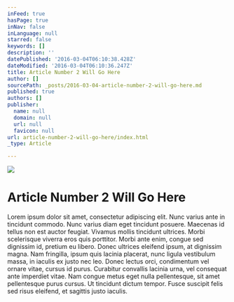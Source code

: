 ```yaml
---
inFeed: true
hasPage: true
inNav: false
inLanguage: null
starred: false
keywords: []
description: ''
datePublished: '2016-03-04T06:10:38.428Z'
dateModified: '2016-03-04T06:10:36.247Z'
title: Article Number 2 Will Go Here
author: []
sourcePath: _posts/2016-03-04-article-number-2-will-go-here.md
published: true
authors: []
publisher:
  name: null
  domain: null
  url: null
  favicon: null
url: article-number-2-will-go-here/index.html
_type: Article

---
```

![](https://the-grid-user-content.s3-us-west-2.amazonaws.com/a357e2fe-f457-4fd2-9867-d1edfaa1bd64.png)

# Article Number 2 Will Go Here

Lorem ipsum dolor sit amet, consectetur adipiscing elit. Nunc varius ante in tincidunt commodo. Nunc varius diam eget tincidunt posuere. Maecenas id tellus non est auctor feugiat. Vivamus mollis tincidunt ultrices. Morbi scelerisque viverra eros quis porttitor. Morbi ante enim, congue sed dignissim id, pretium eu libero. Donec ultrices eleifend ipsum, at dignissim magna. Nam fringilla, ipsum quis lacinia placerat, nunc ligula vestibulum massa, in iaculis ex justo nec leo. Donec lectus orci, condimentum vel ornare vitae, cursus id purus. Curabitur convallis lacinia urna, vel consequat ante imperdiet vitae. Nam congue metus eget nulla pellentesque, sit amet pellentesque purus cursus. Ut tincidunt dictum tempor. Fusce suscipit felis sed risus eleifend, et sagittis justo iaculis.